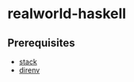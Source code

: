 # realworld-haskell

## Prerequisites

- [stack](https://docs.haskellstack.org/en/stable)
- [direnv](https://direnv.net/docs/installation.html)
